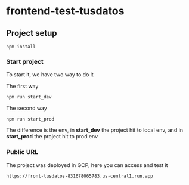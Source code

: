 # frontend-test-tusdatos

## Project setup

```
npm install
```

### Start project

To start it, we have two way to do it

The first way

```
npm run start_dev
```

The second way

```
npm run start_prod
```

The difference is the env, in **start_dev** the project hit to local env, and in **start_prod** the project hit to prod env

### Public URL

The project was deployed in GCP, here you can access and test it

```
https://front-tusdatos-831678065783.us-central1.run.app
```
